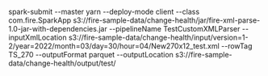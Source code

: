 spark-submit --master yarn --deploy-mode client --class com.fire.SparkApp s3://fire-sample-data/change-health/jar/fire-xml-parse-1.0-jar-with-dependencies.jar --pipelineName TestCustomXMLParser --inputXmlLocation s3://fire-sample-data/change-health/input/version=1-2/year=2022/month=03/day=30/hour=04/New270x12_test.xml --rowTag TS_270 --outputFormat parquet --outputLocation s3://fire-sample-data/change-health/output/test/
